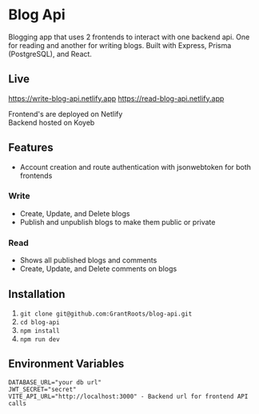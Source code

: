 # Blog Api

Blogging app that uses 2 frontends to interact with one backend api. One for reading and another for writing blogs. Built with Express, Prisma (PostgreSQL), and React.

## Live

https://write-blog-api.netlify.app
https://read-blog-api.netlify.app

Frontend's are deployed on Netlify  
Backend hosted on Koyeb

## Features

- Account creation and route authentication with jsonwebtoken for both frontends

### Write

- Create, Update, and Delete blogs
- Publish and unpublish blogs to make them public or private

### Read

- Shows all published blogs and comments
- Create, Update, and Delete comments on blogs

## Installation

1. `git clone git@github.com:GrantRoots/blog-api.git`
2. `cd blog-api`
3. `npm install`
4. `npm run dev`

## Environment Variables

```
DATABASE_URL="your db url"
JWT_SECRET="secret"
VITE_API_URL="http://localhost:3000" - Backend url for frontend API calls
```
